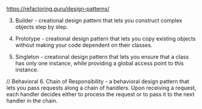 https://refactoring.guru/design-patterns/

3. Builder - creational design pattern that lets you construct complex objects step by step.

4. Prototype - creational design pattern that lets you copy existing objects without making your code dependent on their classes.

5. Singleton - creational design pattern that lets you ensure that a class has only one instance, while providing a global access point to this instance.

// Behavioral
6. Chain of Responsibility - a behavioral design pattern that lets you pass requests along a chain of handlers. Upon receiving a request, each handler decides either to process the request or to pass it to the next handler in the chain.